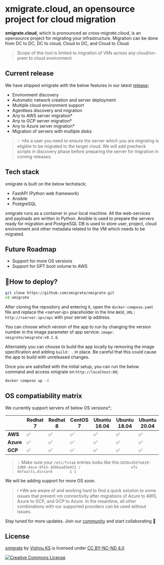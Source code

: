
# xmigrate.cloud, an opensource project for cloud migration

**xmigrate.cloud**, which is pronounced as *cross-migrate.cloud*, is an opensource project for migrating your infrastructure.
Migration can be done from DC to DC, DC to cloud, Cloud to DC, and Cloud to Cloud.

> Scope of this tool is limited to migration of VMs across any cloud/on-prem to cloud environment.

## Current release

We have shipped xmigrate with the below features in our latest [release](https://hub.docker.com/r/xmigrate/xmigrate);

- Environment discovery
- Automatic network creation and server deployment
- Multiple cloud environment support
- Agentless discovery and migration
- Any to AWS server migration*
- Any to GCP server migration*
- Any to Azure server migration*
- Migration of servers with multiple disks

> 💡 *As a user you need to ensure the server which you are migrating is eligible to be migrated to the target cloud. We will add precheck scripts in discovery phase before preparing the server for migration in coming releases.

## Tech stack

xmigrate is built on the below techstack;

- FastAPI (Python web framework)
- Ansible
- PostgreSQL

xmigrate runs as a container in your local machine.
All the web-services and payloads are written in Python.
Ansible is used to prepare the servers ready for migration and PostgreSQL DB is used to store user, project, cloud environment and other metadata related to the VM which needs to be migrated.

## Future Roadmap

- Support for more OS versions
- Support for GPT boot volume to AWS

## 🚀How to deploy?

```bash
git clone https://github.com/xmigrate/xmigrate.git
cd xmigrate
```

After cloning the repository and entering it, open the `docker-compose.yaml` file and replace the *\<server-ip\>* placeholder in the line `BASE_URL: http://<server-ip>/api` with your server ip address.

You can choose which version of the app to run by changing the version number in the image parameter of app service: `image: xmigrate/xmigrate:v0.1.6`.

Alternately you can choose to build the app locally by removing the image specification and adding `build: .` in place. Be careful that this could cause the app to build with unreleased changes.

Once you are satisfied with the initial setup, you can run the below command and access xmigrate on `http://localhost:80`;

```bash
docker compose up -d
```

## OS compatiability matrix

We currently support servers of below OS versions*;

|           | Redhat 7 | Redhat 8 | CentOS 7 | Ubuntu 16.04 | Ubuntu 18.04 | Ubuntu 20.04 |
|-----------|----------|----------|----------|--------------|--------------|--------------|
| **AWS**   |  ✅      |   ✅    |    ✅    |     ✅       |     ✅      |      ✅        |
| **Azure** |  ✅      |   ✅    |    ✅    |     ✅       |     ✅      |      ✅      |
| **GCP**   |  ✅      |   ✅    |    ✅    |     ✅       |     ✅      |      ✅      |

> 💡 Make sure your `/etc/fstab` entries looks like this
`UUID=d35fe619-1d06-4ace-9fe3-169baad3e421 /                       xfs     defaults,discard        1 1`

We will be adding support for more OS soon.

> ℹ *We are aware of and working hard to find a quick solution to some issues that prevent vm connectivity after migrations of Azure to AWS, Azure to GCP, and GCP to Azure. In the meantime, all other combinations with our supported providers can be used without issues.

Stay tuned for more updates. Join our [community](https://xmigrate.slack.com/) and start collaborating 🎉

## License

[xmigrate](https://github.com/iamvishnuks/xmigrate) by [Vishnu KS](https://iamvishnuks.com/) is licensed under [CC BY-NC-ND 4.0](https://creativecommons.org/licenses/by-nc-nd/4.0)

<a rel="license" href="https://creativecommons.org/licenses/by-nc-nd/4.0"><img alt="Creative Commons License" style="border-width:0" src="https://i.creativecommons.org/l/by-nc-nd/4.0/88x31.png" /></a>
